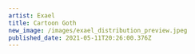 ```yaml
---
artist: Exael
title: Cartoon Goth
new_image: /images/exael_distribution_preview.jpeg
published_date: 2021-05-11T20:26:00.376Z
---
```


